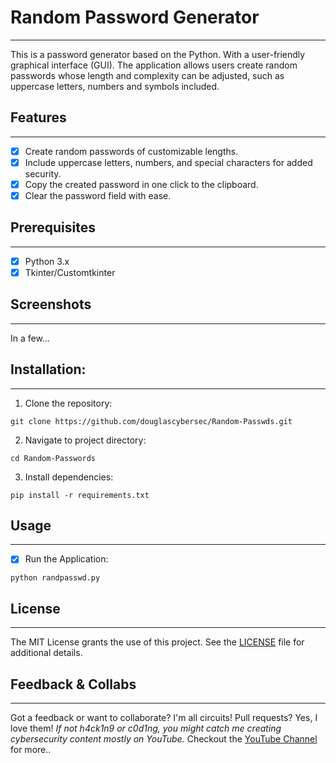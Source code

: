 # **Random Password Generator**
---
This is a password generator based on the Python. With a user-friendly graphical interface (GUI). The application allows users create random passwords whose length and complexity can be adjusted, such as uppercase letters, numbers and symbols included.

## Features
---
- [x] Create random passwords of customizable lengths.
- [x] Include uppercase letters, numbers, and special characters for added security.
- [x] Copy the created password in one click to the clipboard.
- [x] Clear the password field with ease.

## Prerequisites
---
- [x] Python 3.x
- [x] Tkinter/Customtkinter

## Screenshots
---
In a few...

## Installation:
---
1. Clone the repository:
```
git clone https://github.com/douglascybersec/Random-Passwds.git

```

2. Navigate to project directory:
```
cd Random-Passwords

```

3. Install dependencies:
```
pip install -r requirements.txt

```

## Usage
---
- [x] Run the Application:
```
python randpasswd.py

```

## License
---
The MIT License grants the use of this project. See the [LICENSE](https://github.com/douglascybersec/Random-Passwds/blob/master/LICENSE) file for additional details.

## Feedback & Collabs
---
Got a feedback or want to collaborate? I'm all circuits! Pull requests? Yes, I love them! _If not h4ck1n9 or c0d1ng, you might catch me creating cybersecurity content mostly on YouTube._ Checkout the [YouTube Channel](https://www.youtube.com/@douglascybersec) for more..